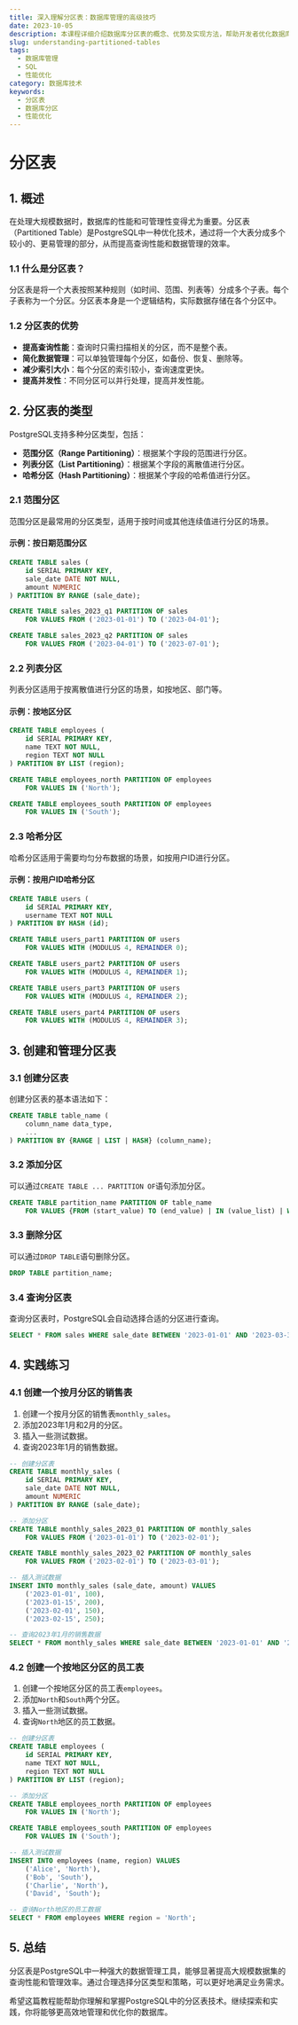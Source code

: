 ```yaml
---
title: 深入理解分区表：数据库管理的高级技巧
date: 2023-10-05
description: 本课程详细介绍数据库分区表的概念、优势及实现方法，帮助开发者优化数据库性能和管理大型数据集。
slug: understanding-partitioned-tables
tags:
  - 数据库管理
  - SQL
  - 性能优化
category: 数据库技术
keywords:
  - 分区表
  - 数据库分区
  - 性能优化
---
```


# 分区表

## 1. 概述

在处理大规模数据时，数据库的性能和可管理性变得尤为重要。分区表（Partitioned Table）是PostgreSQL中一种优化技术，通过将一个大表分成多个较小的、更易管理的部分，从而提高查询性能和数据管理的效率。

### 1.1 什么是分区表？

分区表是将一个大表按照某种规则（如时间、范围、列表等）分成多个子表。每个子表称为一个分区。分区表本身是一个逻辑结构，实际数据存储在各个分区中。

### 1.2 分区表的优势

- **提高查询性能**：查询时只需扫描相关的分区，而不是整个表。
- **简化数据管理**：可以单独管理每个分区，如备份、恢复、删除等。
- **减少索引大小**：每个分区的索引较小，查询速度更快。
- **提高并发性**：不同分区可以并行处理，提高并发性能。

## 2. 分区表的类型

PostgreSQL支持多种分区类型，包括：

- **范围分区（Range Partitioning）**：根据某个字段的范围进行分区。
- **列表分区（List Partitioning）**：根据某个字段的离散值进行分区。
- **哈希分区（Hash Partitioning）**：根据某个字段的哈希值进行分区。

### 2.1 范围分区

范围分区是最常用的分区类型，适用于按时间或其他连续值进行分区的场景。

#### 示例：按日期范围分区

```sql
CREATE TABLE sales (
    id SERIAL PRIMARY KEY,
    sale_date DATE NOT NULL,
    amount NUMERIC
) PARTITION BY RANGE (sale_date);

CREATE TABLE sales_2023_q1 PARTITION OF sales
    FOR VALUES FROM ('2023-01-01') TO ('2023-04-01');

CREATE TABLE sales_2023_q2 PARTITION OF sales
    FOR VALUES FROM ('2023-04-01') TO ('2023-07-01');
```

### 2.2 列表分区

列表分区适用于按离散值进行分区的场景，如按地区、部门等。

#### 示例：按地区分区

```sql
CREATE TABLE employees (
    id SERIAL PRIMARY KEY,
    name TEXT NOT NULL,
    region TEXT NOT NULL
) PARTITION BY LIST (region);

CREATE TABLE employees_north PARTITION OF employees
    FOR VALUES IN ('North');

CREATE TABLE employees_south PARTITION OF employees
    FOR VALUES IN ('South');
```

### 2.3 哈希分区

哈希分区适用于需要均匀分布数据的场景，如按用户ID进行分区。

#### 示例：按用户ID哈希分区

```sql
CREATE TABLE users (
    id SERIAL PRIMARY KEY,
    username TEXT NOT NULL
) PARTITION BY HASH (id);

CREATE TABLE users_part1 PARTITION OF users
    FOR VALUES WITH (MODULUS 4, REMAINDER 0);

CREATE TABLE users_part2 PARTITION OF users
    FOR VALUES WITH (MODULUS 4, REMAINDER 1);

CREATE TABLE users_part3 PARTITION OF users
    FOR VALUES WITH (MODULUS 4, REMAINDER 2);

CREATE TABLE users_part4 PARTITION OF users
    FOR VALUES WITH (MODULUS 4, REMAINDER 3);
```

## 3. 创建和管理分区表

### 3.1 创建分区表

创建分区表的基本语法如下：

```sql
CREATE TABLE table_name (
    column_name data_type,
    ...
) PARTITION BY {RANGE | LIST | HASH} (column_name);
```

### 3.2 添加分区

可以通过`CREATE TABLE ... PARTITION OF`语句添加分区。

```sql
CREATE TABLE partition_name PARTITION OF table_name
    FOR VALUES {FROM (start_value) TO (end_value) | IN (value_list) | WITH (MODULUS num, REMAINDER num)};
```

### 3.3 删除分区

可以通过`DROP TABLE`语句删除分区。

```sql
DROP TABLE partition_name;
```

### 3.4 查询分区表

查询分区表时，PostgreSQL会自动选择合适的分区进行查询。

```sql
SELECT * FROM sales WHERE sale_date BETWEEN '2023-01-01' AND '2023-03-31';
```

## 4. 实践练习

### 4.1 创建一个按月分区的销售表

1. 创建一个按月分区的销售表`monthly_sales`。
2. 添加2023年1月和2月的分区。
3. 插入一些测试数据。
4. 查询2023年1月的销售数据。

```sql
-- 创建分区表
CREATE TABLE monthly_sales (
    id SERIAL PRIMARY KEY,
    sale_date DATE NOT NULL,
    amount NUMERIC
) PARTITION BY RANGE (sale_date);

-- 添加分区
CREATE TABLE monthly_sales_2023_01 PARTITION OF monthly_sales
    FOR VALUES FROM ('2023-01-01') TO ('2023-02-01');

CREATE TABLE monthly_sales_2023_02 PARTITION OF monthly_sales
    FOR VALUES FROM ('2023-02-01') TO ('2023-03-01');

-- 插入测试数据
INSERT INTO monthly_sales (sale_date, amount) VALUES
    ('2023-01-01', 100),
    ('2023-01-15', 200),
    ('2023-02-01', 150),
    ('2023-02-15', 250);

-- 查询2023年1月的销售数据
SELECT * FROM monthly_sales WHERE sale_date BETWEEN '2023-01-01' AND '2023-01-31';
```

### 4.2 创建一个按地区分区的员工表

1. 创建一个按地区分区的员工表`employees`。
2. 添加`North`和`South`两个分区。
3. 插入一些测试数据。
4. 查询`North`地区的员工数据。

```sql
-- 创建分区表
CREATE TABLE employees (
    id SERIAL PRIMARY KEY,
    name TEXT NOT NULL,
    region TEXT NOT NULL
) PARTITION BY LIST (region);

-- 添加分区
CREATE TABLE employees_north PARTITION OF employees
    FOR VALUES IN ('North');

CREATE TABLE employees_south PARTITION OF employees
    FOR VALUES IN ('South');

-- 插入测试数据
INSERT INTO employees (name, region) VALUES
    ('Alice', 'North'),
    ('Bob', 'South'),
    ('Charlie', 'North'),
    ('David', 'South');

-- 查询North地区的员工数据
SELECT * FROM employees WHERE region = 'North';
```

## 5. 总结

分区表是PostgreSQL中一种强大的数据管理工具，能够显著提高大规模数据集的查询性能和管理效率。通过合理选择分区类型和策略，可以更好地满足业务需求。

希望这篇教程能帮助你理解和掌握PostgreSQL中的分区表技术。继续探索和实践，你将能够更高效地管理和优化你的数据库。